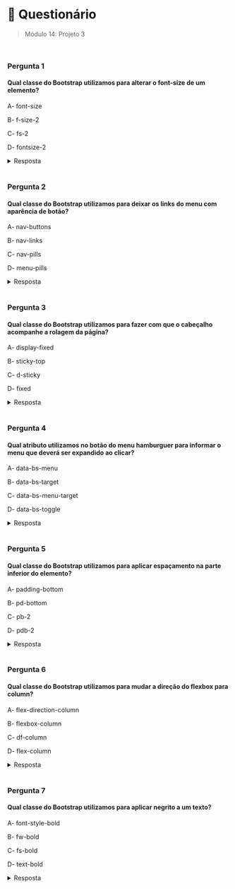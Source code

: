 # 📌 Questionário
> Módulo 14: Projeto 3

<br>

### Pergunta 1
#### Qual classe do Bootstrap utilizamos para alterar o font-size de um elemento?
A- font-size

B- f-size-2

C- fs-2

D- fontsize-2

<details>
    <summary>Resposta</summary>

    fs-2
    
    A alternativa fs-2 está correta. A classe "fs-2" é utilizada no Bootstrap para alterar o tamanho da fonte de um elemento. O "fs" representa "font-size" e o número "2" indica o tamanho desejado para a fonte.
</details>

<br>

### Pergunta 2
#### Qual classe do Bootstrap utilizamos para deixar os links do menu com aparência de botão?
A- nav-buttons

B- nav-links

C- nav-pills

D- menu-pills

<details>
    <summary>Resposta</summary>
    
    nav-pills
    
    A alternativa nav-pills está correta. A classe "nav-pills" é utilizada no Bootstrap para estilizar os links do menu como botões (pills). Quando aplicada a um elemento <ul> que contém os links do menu, essa classe cria botões com cantos arredondados e uma aparência de botão.
</details>

<br>


### Pergunta 3
#### Qual classe do Bootstrap utilizamos para fazer com que o cabeçalho acompanhe a rolagem da página?
A- display-fixed

B- sticky-top

C- d-sticky

D- fixed

<details>
    <summary>Resposta</summary>
    
    sticky-top

    A alternativa sticky-top está correta. A classe "sticky-top" é utilizada no Bootstrap para fazer com que um elemento, como um cabeçalho, fique "grudado" no topo da janela do navegador quando a página é rolada. Isso proporciona uma navegação fixa para o usuário mesmo ao rolar a página.
</details>

<br>

### Pergunta 4
#### Qual atributo utilizamos no botão do menu hamburguer para informar o menu que deverá ser expandido ao clicar?
A- data-bs-menu

B- data-bs-target

C- data-bs-menu-target

D- data-bs-toggle

<details>
    <summary>Resposta</summary>
    
    data-bs-target

    A alternativa data-bs-target está correta. O atributo "data-bs-target" é usado no botão do menu hamburguer para informar ao Bootstrap qual menu deverá ser expandido ao ser clicado. O valor desse atributo é o seletor (ID ou classe) do menu que será aberto.
</details>

<br>

### Pergunta 5
#### Qual classe do Bootstrap utilizamos para aplicar espaçamento na parte inferior do elemento?
A- padding-bottom

B- pd-bottom

C- pb-2

D- pdb-2

<details>
    <summary>Resposta</summary>
    
    pb-2

    A alternativa pb-2 está correta. A classe "pb-2" é utilizada no Bootstrap para aplicar espaçamento (padding) na parte inferior (bottom) do elemento. O "pb" representa "padding-bottom" e o número "2" indica a quantidade de espaçamento, sendo "2" uma das classes de espaçamento padrão do Bootstrap.
</details>

<br>

### Pergunta 6
#### Qual classe do Bootstrap utilizamos para mudar a direção do flexbox para column?
A- flex-direction-column

B- flexbox-column

C- df-column

D- flex-column

<details>
    <summary>Resposta</summary>
    
    flex-column

    A alternativa flex-column está correta. A classe "flex-column" é utilizada no Bootstrap para mudar a direção do flexbox para "column". Essa classe é aplicada ao elemento que terá seus itens dispostos em coluna.
</details>

<br>

### Pergunta 7
#### Qual classe do Bootstrap utilizamos para aplicar negrito a um texto?
A- font-style-bold

B- fw-bold

C- fs-bold

D- text-bold

<details>
    <summary>Resposta</summary>
    
    fw-bold

    A alternativa fw-bold está correta. A classe "fw-bold" é utilizada no Bootstrap para aplicar negrito (font-weight: bold) a um texto. Essa classe define o peso da fonte como negrito, resultando em um texto em negrito.
</details>

